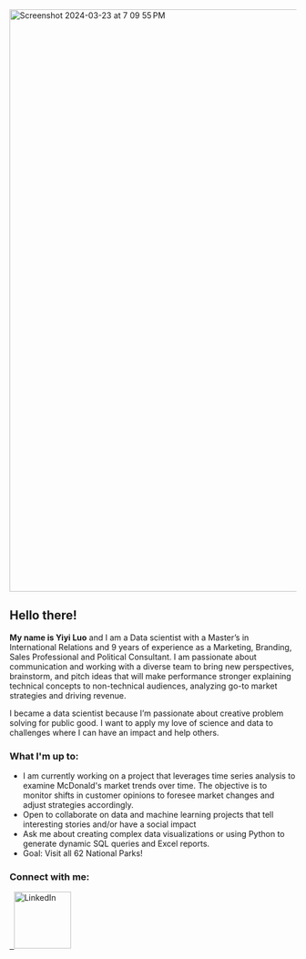 
<img width="1023" alt="Screenshot 2024-03-23 at 7 09 55 PM" src="https://github.com/Yiyi-Luo/YiyiLuo/assets/149438809/4cbe58df-4670-4862-b9fb-4e9312bf85f7">

## Hello there!

**My name is Yiyi Luo** and I am a Data scientist with a Master’s in International Relations and 9 years of experience as a Marketing, Branding, Sales Professional and Political Consultant. I am passionate about communication and working with a diverse team to bring new perspectives, brainstorm, and pitch ideas that will make performance stronger explaining technical concepts to non-technical audiences, analyzing go-to market strategies and driving revenue.

I became a data scientist because I’m passionate about creative problem solving for public good. I want to apply my love of science and data to challenges where I can have an impact and help others.


### What I'm up to:
* I am currently working on a project that leverages time series analysis to examine McDonald's market trends over time. The objective is to monitor shifts in customer opinions to foresee market changes and adjust strategies accordingly.
* Open to collaborate on data and machine learning projects that tell interesting stories and/or have a social impact
* Ask me about creating complex data visualizations or using Python to generate dynamic SQL queries and Excel reports.
* Goal: Visit all 62 National Parks!


### Connect with me:

<a href="https://www.linkedin.com/in/yiyi-luo">
  &nbsp;&nbsp;<img src="https://github.com/Yiyi-Luo/YiyiLuo/assets/149438809/1f4457b4-2ac8-4142-beae-b47a8468171e" width="100" alt="LinkedIn">
</a>



   


